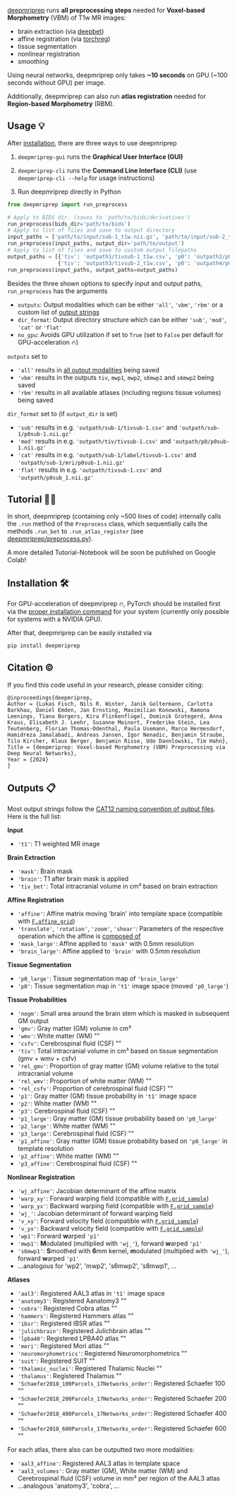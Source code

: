 [deepmriprep](https://arxiv.org/) runs **all preprocessing steps** needed for **Voxel-based Morphometry** (VBM) of T1w MR images:

- brain extraction (via [deepbet](https://github.com/wwu-mmll/deepbet))
- affine registration (via [torchreg](https://github.com/codingfisch/torchreg))
- tissue segmentation
- nonlinear registration
- smoothing

Using neural networks, deepmriprep only takes **~10 seconds** on GPU (~100 seconds without GPU) per image.



Additionally, deepmriprep can also run **atlas registration** needed for **Region-based Morphometry** (RBM).



## Usage 💡
After [installation](https://github.com/codingfisch/deepmriprep_beta?tab=readme-ov-file#installation), there are three ways to use deepmriprep
1. ```deepmriprep-gui``` runs the **Graphical User Interface (GUI)**



2. ```deepmriprep-cli``` runs the **Command Line Interface (CLI)** (use `deepmriprep-cli --help` for usage instructions)



3. Run deepmriprep directly in Python

```python
from deepmriprep import run_preprocess

# Apply to BIDS dir. (saves to 'path/to/bids/derivatives')
run_preprocess(bids_dir='path/to/bids')
# Apply to list of files and save to output directory
input_paths = ['path/to/input/sub-1_t1w.nii.gz', 'path/to/input/sub-2_t1w.nii.gz']
run_preprocess(input_paths, output_dir='path/to/output')
# Apply to list of files and save to custom output filepaths
output_paths = [{'tiv': 'outpath1/tivsub-1_t1w.csv', 'p0': 'outpath2/p0sub-1_t1w.nii'},
                {'tiv': 'outpath3/tivsub-2_t1w.csv', 'p0': 'outpath4/p0sub-2_t1w.nii'}]
run_preprocess(input_paths, output_paths=output_paths)
```

Besides the three shown options to specify input and output paths, `run_preprocess` has the arguments

- `outputs`: Output modalities which can be either `'all'`, `'vbm'`, `'rbm'` or a custom list of [output strings](https://github.com/codingfisch/deepmriprep_alpha/tree/main#complete-list-of-output-strings)
- `dir_format`: Output directory structure which can be either `'sub'`, `'mod'`, `'cat'` or `'flat'`
- `no_gpu`: Avoids GPU utilization if set to `True` (set to `False` per default for GPU-acceleration 🔥)

`outputs` set to
- `'all'` results in [all output modalities](https://github.com/codingfisch/deepmriprep_alpha/tree/main#complete-list-of-output-strings) being saved
- `'vbm'` results in the outputs `tiv`, `mwp1`, `mwp2`, `s6mwp1` and `s6mwp2` being saved
- `'rbm'` results in all available atlases (including regions tissue volumes) being saved

`dir_format` set to (if `output_dir` is set)
- `'sub'` results in e.g. `'outpath/sub-1/tivsub-1.csv'` and `'outpath/sub-1/p0sub-1.nii.gz'`
- `'mod'` results in e.g. `'outpath/tiv/tivsub-1.csv'` and `'outpath/p0/p0sub-1.nii.gz'`
- `'cat'` results in e.g. `'outpath/sub-1/label/tivsub-1.csv'` and `'outpath/sub-1/mri/p0sub-1.nii.gz'`
- `'flat'` results in e.g. `'outpath/tivsub-1.csv'` and `'outpath/p0sub_1.nii.gz'`

## Tutorial 🧑‍🏫
In short, deepmriprep (containing only ~500 lines of code) internally calls the `.run` method of the `Preprocess` class, which sequentially calls the methods `.run_bet` to `.run_atlas_register` (see [deepmriprep/preprocess.py](https://github.com/codingfisch/deepmriprep_beta/blob/main/deepmriprep/preprocess.py#L136)).

A more detailed Tutorial-Notebook will be soon be published on Google Colab!

## Installation 🛠️
For GPU-acceleration of deepmriprep 🔥, PyTorch should be installed first via the [proper installation command](https://pytorch.org/get-started/locally) for your system (currently only possible for systems with a NVIDIA GPU).

After that, deepmriprep can be easily installed via
```bash
pip install deepmriprep
```

## Citation ©️
If you find this code useful in your research, please consider citing:

    @inproceedings{deepmriprep,
    Author = {Lukas Fisch, Nils R. Winter, Janik Goltermann, Carlotta Barkhau, Daniel Emden, Jan Ernsting, Maximilian Konowski, Ramona Leenings, Tiana Borgers, Kira Flinkenflügel, Dominik Grotegerd, Anna Kraus, Elisabeth J. Leehr, Susanne Meinert, Frederike Stein, Lea Teutenberg, Florian Thomas-Odenthal, Paula Usemann, Marco Hermesdorf, Hamidreza Jamalabadi, Andreas Jansen, Igor Nenadic, Benjamin Straube, Tilo Kircher, Klaus Berger, Benjamin Risse, Udo Dannlowski, Tim Hahn},
    Title = {deepmriprep: Voxel-based Morphometry (VBM) Preprocessing via Deep Neural Networks},
    Year = {2024}
    }
    
## Outputs 📋

Most output strings follow the [CAT12 naming convention of output files](https://neuro-jena.github.io/cat12-help/#naming). Here is the full list:

**Input**
- `'t1'`: T1 weighted MR image

**Brain Extraction**
- `'mask'`: Brain mask
- `'brain'`: T1 after brain mask is applied
- `'tiv_bet'`: Total intracranial volume in cm³ based on brain extraction

**Affine Registration**
- `'affine'`: Affine matrix moving 'brain' into template space (compatible with [`F.affine_grid`](https://pytorch.org/docs/stable/generated/torch.nn.functional.affine_grid.html))
- `'translate'`, `'rotation'`, `'zoom'`, `'shear'`: Parameters of the respective operation which the affine is [composed of](https://github.com/codingfisch/torchreg/blob/main/torchreg/affine.py#L83)
- `'mask_large'`: Affine applied to `'mask'` with 0.5mm resolution
- `'brain_large'`: Affine applied to `'brain'` with 0.5mm resolution

**Tissue Segmentation**
- `'p0_large'`: Tissue segmentation map of `'brain_large'`
- `'p0'`: Tissue segmentation map in `'t1'` image space (moved `'p0_large'`)

**Tissue Probabilities**
- `'nogm'`: Small area around the brain stem which is masked in subsequent GM output
- `'gmv'`: Gray matter (GM) volume in cm³
- `'wmv'`: White matter (WM) ""
- `'csfv'`: Cerebrospinal fluid (CSF) ""
- `'tiv'`: Total intracranial volume in cm³ based on tissue segmentation (gmv + wmv + csfv)
- `'rel_gmv'`: Proportion of gray matter (GM) volume relative to the total intracranial volume
- `'rel_wmv'`: Proportion of white matter (WM) ""
- `'rel_csfv'`: Proportion of cerebrospinal fluid (CSF) ""
- `'p1'`: Gray matter (GM) tissue probability in `'t1'` image space
- `'p2'`: White matter (WM) ""
- `'p3'`: Cerebrospinal fluid (CSF) ""
- `'p1_large'`: Gray matter (GM) tissue probability based on `'p0_large'`
- `'p2_large'`: White matter (WM) ""
- `'p3_large'`: Cerebrospinal fluid (CSF) ""
- `'p1_affine'`: Gray matter (GM) tissue probability based on `'p0_large'` in template resolution
- `'p2_affine'`: White matter (WM) ""
- `'p3_affine'`: Cerebrospinal fluid (CSF) ""

**Nonlinear Registration**
- `'wj_affine'`: Jacobian determinant of the affine matrix
- `'warp_xy'`: Forward warping field (compatible with [`F.grid_sample`](https://pytorch.org/docs/stable/generated/torch.nn.functional.affine_grid.html))
- `'warp_yx'`: Backward warping field (compatible with [`F.grid_sample`](https://pytorch.org/docs/stable/generated/torch.nn.functional.affine_grid.html))
- `'wj_'`: Jacobian determinant of forward warping field
- `'v_xy'`: Forward velocity field (compatible with [`F.grid_sample`](https://pytorch.org/docs/stable/generated/torch.nn.functional.affine_grid.html))
- `'v_yx'`: Backward velocity field (compatible with [`F.grid_sample`](https://pytorch.org/docs/stable/generated/torch.nn.functional.affine_grid.html))
- `'wp1'`: Forward **w**arped `'p1'`
- `'mwp1'`: **M**odulated (multiplied with `'wj_'`), forward **w**arped `'p1'`
- `'s6mwp1'`: **S**moothed with **6**mm kernel, **m**odulated (multiplied with `'wj_'`), forward **w**arped `'p1'`
- ...analogous for 'wp2', 'mwp2', 's6mwp2', 's8mwp1', ...

**Atlases**
- `'aal3'`: Registered AAL3 atlas in `'t1'` image space
- `'anatomy3'`: Registered Aanatomy3 ""
- `'cobra'`: Registered Cobra atlas ""
- `'hammers'`: Registered Hammers atlas ""
- `'ibsr'`: Registered IBSR atlas ""
- `'julichbrain'`: Registered Julichbrain atlas ""
- `'lpba40'`: Registered LPBA40 atlas ""
- `'mori'`: Registered Mori atlas ""
- `'neuromorphometrics'`: Registered Neuromorphometrics ""
- `'suit'`: Registered SUIT ""
- `'thalamic_nuclei'`: Registered Thalamic Nuclei ""
- `'thalamus'`: Registered Thalamus ""
- `'Schaefer2018_100Parcels_17Networks_order'`: Registered Schaefer 100 ""
- `'Schaefer2018_200Parcels_17Networks_order'`: Registered Schaefer 200 ""
- `'Schaefer2018_400Parcels_17Networks_order'`: Registered Schaefer 400 ""
- `'Schaefer2018_600Parcels_17Networks_order'`: Registered Schaefer 600 ""

For each atlas, there also can be outputted two more modalities:
- `'aal3_affine'`: Registered AAL3 atlas in template space
- `'aal3_volumes'`: Gray matter (GM), White matter (WM) and Cerebrospinal fluid (CSF) volume in mm³ per region of the AAL3 atlas
- ...analogous 'anatomy3', 'cobra', ...

